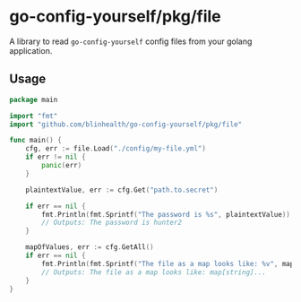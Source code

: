 # go-config-yourself/pkg/file

A library to read `go-config-yourself` config files from your golang application.

## Usage

```go
package main

import "fmt"
import "github.com/blinhealth/go-config-yourself/pkg/file"

func main() {
	cfg, err := file.Load("./config/my-file.yml")
	if err != nil {
		panic(err)
	}

	plaintextValue, err := cfg.Get("path.to.secret")

	if err == nil {
		fmt.Println(fmt.Sprintf("The password is %s", plaintextValue))
		// Outputs: The password is hunter2
	}

	mapOfValues, err := cfg.GetAll()
	if err == nil {
		fmt.Println(fmt.Sprintf("The file as a map looks like: %v", mapOfValues))
		// Outputs: The file as a map looks like: map[string]...
	}
}
```
